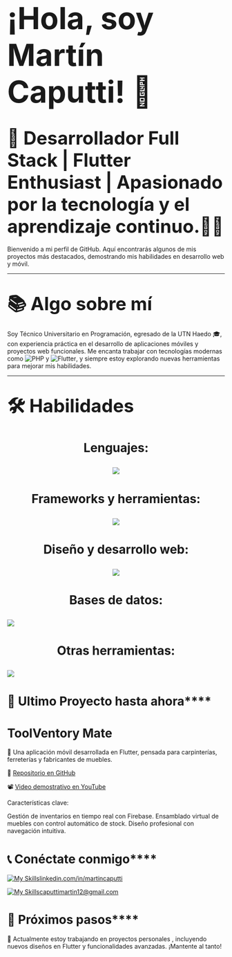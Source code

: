 # **<span style="font-size: 2.5em;">¡Hola, soy Martín Caputti! 👋</span>**

# **<span style="font-size: 1.5em;">🎯 **Desarrollador Full Stack | Flutter Enthusiast | Apasionado por la tecnología y el aprendizaje continuo.👨‍💻**</span>**

Bienvenido a mi perfil de GitHub. Aquí encontrarás algunos de mis proyectos más destacados, demostrando mis habilidades en desarrollo web y móvil.

---

# **<span style="font-size: 1.5em;">📚 **Algo sobre mí**</span>**


Soy Técnico Universitario en Programación, egresado de la UTN Haedo 🎓, con experiencia práctica en el desarrollo de aplicaciones móviles y proyectos web funcionales. Me encanta trabajar con tecnologías modernas como ![PHP](https://img.shields.io/badge/php-%23777BB4.svg?style=for-the-badge&logo=php&logoColor=white) y ![Flutter](https://img.shields.io/badge/Flutter-%2302569B.svg?style=for-the-badge&logo=Flutter&logoColor=white), y siempre estoy explorando nuevas herramientas para mejorar mis habilidades.

---

# <span style="font-size: 1.5em;">🛠️ **Habilidades**</span>

# <span style="font-size: 1.0em;"><p align="center">Lenguajes: </p></span>
<p align="center">
  <a href="https://skillicons.dev">
     <img src="https://skillicons.dev/icons?i=java,js,php,dart,c,cpp,cs,dotnet" />
  </a>
</p>

# <span style="font-size: 1.0em;"><p align="center">Frameworks y herramientas: </p></span>
<p align="center">
  <a href="https://skillicons.dev">
     <img src="https://skillicons.dev/icons?i=react,flutter,nodejs,firebase" />
  </a>
</p>

# <span style="font-size: 1.0em;"><p align="center">Diseño y desarrollo web: </p></span>
<p align="center">
  <a href="https://skillicons.dev">
      <img src="https://skillicons.dev/icons?i=html,css,js,netlify" />
  </a>
</p>


# <span style="font-size: 1.0em;"><p align="center">Bases de datos:
  <a href="https://skillicons.dev">
  <img src="https://skillicons.dev/icons?i=firebase,mysql" />
  </a>
</p></span>

# <span style="font-size: 1.0em;"><p align="center">Otras herramientas:
  <a href="https://skillicons.dev">
  <img src="https://skillicons.dev/icons?i=git,github,wordpress,vscode,powershell,discord" />
  </a>
</p></span>

# **<span style="font-size: 1.5em;">**📂 Ultimo Proyecto hasta ahora**</span>**

# **<span style="font-size: 1.0em;">**ToolVentory Mate**</span>**

🎯 Una aplicación móvil desarrollada en Flutter, pensada para carpinterías, ferreterías y fabricantes de muebles.

🔗 [Repositorio en GitHub](https://github.com/MartinCaputti/toolventory_mate)

📽️ [Video demostrativo en YouTube](https://www.youtube.com/watch?v=ngrlYPL2yy4&ab_channel=Mart%C3%ADnCaputti)

Características clave:

Gestión de inventarios en tiempo real con Firebase.
Ensamblado virtual de muebles con control automático de stock.
Diseño profesional con navegación intuitiva.

# **<span style="font-size: 1.5em;">**📞 Conéctate conmigo**</span>**

[![My Skills](https://skillicons.dev/icons?i=linkedin&perline=3)](https://skillicons.dev)[linkedin.com/in/martincaputti](https://www.linkedin.com/in/martin-caputti-950806b5/)

[![My Skills](https://skillicons.dev/icons?i=gmail&perline=3)](https://skillicons.dev)[caputtimartin12@gmail.com](https://gmail.com/)


# **<span style="font-size: 1.5em;">**🎯 Próximos pasos**</span>**
🌱 Actualmente estoy trabajando en proyectos personales , incluyendo nuevos diseños en Flutter y funcionalidades avanzadas. ¡Mantente al tanto!
